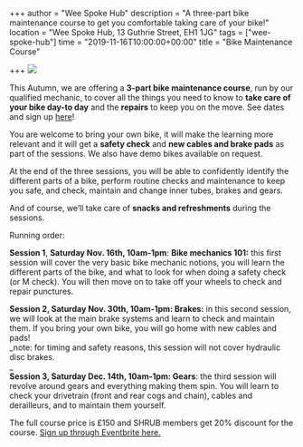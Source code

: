 +++
author = "Wee Spoke Hub"
description = "A three-part bike maintenance course to get you comfortable taking care of your bike!"
location = "Wee Spoke Hub, 13 Guthrie Street, EH1 1JG"
tags = ["wee-spoke-hub"]
time = "2019-11-16T10:00:00+00:00"
title = "Bike Maintenance Course"

+++
![](https://res.cloudinary.com/shrub-co-op/image/upload/v1571661042/shrubcoop.org/media/Wee_Spoke_Hub_-2019_paid_workshops-_FB_event_banner_nmokld.png)

This Autumn, we are offering a **3-part bike maintenance course**, run by our qualified mechanic, to cover all the things you need to know to **take care of your bike day-to day** and the **repairs** to keep you on the move. See dates and sign up [here](https://www.eventbrite.co.uk/e/bike-maintenance-classes-tickets-76790615799 "here")!

You are welcome to bring your own bike, it will make the learning more relevant and it will get a **safety check** and **new cables and brake pads** as part of the sessions. We also have demo bikes available on request.

At the end of the three sessions, you will be able to confidently identify the different parts of a bike, perform routine checks and maintenance to keep you safe, and check, maintain and change inner tubes, brakes and gears.

And of course, we’ll take care of **snacks and refreshments** during the sessions.

Running order:

**Session 1**, **Saturday Nov. 16th, 10am-1pm**: **Bike mechanics 101:** this first session will cover the very basic bike mechanic notions, you will learn the different parts of the bike, and what to look for when doing a safety check (or M check). You will then move on to take off your wheels to check and repair punctures.

**Session 2, Saturday Nov. 30th, 10am-1pm: Brakes:** in this second session, we will look at the main brake systems and learn to check and maintain them. If you bring your own bike, you will go home with new cables and pads!  
_note: for timing and safety reasons, this session will not cover hydraulic disc brakes.  
_  
**Session 3, Saturday Dec. 14th, 10am-1pm: Gears**: the third session will revolve around gears and everything making them spin. You will learn to check your drivetrain (front and rear cogs and chain), cables and derailleurs, and to maintain them yourself.

The full course price is £150 and SHRUB members get 20% discount for the course. [Sign up through Eventbrite here.](https://www.eventbrite.co.uk/e/bike-maintenance-classes-tickets-76790615799)